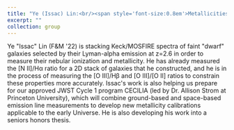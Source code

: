 ```yaml
---
title: "Ye (Issac) Lin:<br/><span style='font-size:0.8em'>Metallicities of High-z Dwarf Galaxies<br/><img src='/images/issac-profile.png' alt='Issac Lin / a schematic diagram of stacking 2D spectra'>"
excerpt: ""
collection: group
---
```


<!-- <img src='/images/issac-profile.png' alt='Issac Lin / a schematic diagram of stacking 2D spectra'> -->
<!-- excerpt: "Metallicities of High-z Dwarf Galaxies<br/>[<img src='/images/issac-profile.png' alt='Issac Lin'>](issac/)" -->

Ye "Issac" Lin (F&M '22) is stacking Keck/MOSFIRE spectra of faint "dwarf" galaxies selected by their Lyman-alpha emission at z=2.6 in order to measure their nebular ionization and metallicity. He has already measured the [N II]/H&alpha; ratio for a 2D stack of galaxies that he constructed, and he is in the process of measuring the [O III]/H&beta; and [O III]/[O II] ratios to constrain these properties more accurately. Issac's work is also helping us prepare for our approved JWST Cycle 1 program CECILIA (led by Dr. Allison Strom at Princeton University), which will combine ground-based and space-based emission line measurements to develop new metallicity calibrations applicable to the early Universe. He is also developing his work into a seniors honors thesis.
